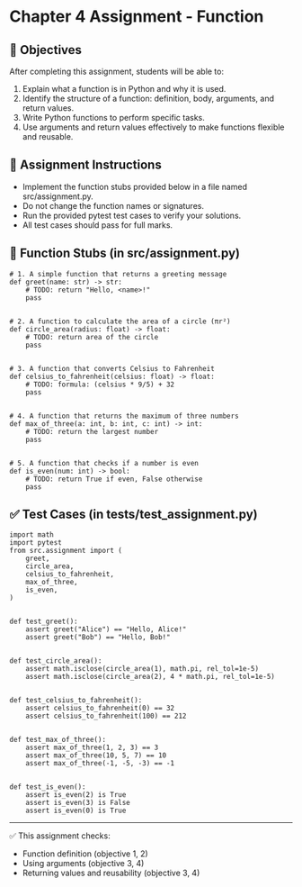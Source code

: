 # Chapter 4 Assignment - Function

## 🎯 Objectives

After completing this assignment, students will be able to:

1. Explain what a function is in Python and why it is used.
2. Identify the structure of a function: definition, body, arguments, and return values.
3. Write Python functions to perform specific tasks.
4. Use arguments and return values effectively to make functions flexible and reusable.

## 📌 Assignment Instructions

- Implement the function stubs provided below in a file named src/assignment.py.
- Do not change the function names or signatures.
- Run the provided pytest test cases to verify your solutions.
- All test cases should pass for full marks.

## 🧩 Function Stubs (in src/assignment.py)

```
# 1. A simple function that returns a greeting message
def greet(name: str) -> str:
    # TODO: return "Hello, <name>!"
    pass


# 2. A function to calculate the area of a circle (πr²)
def circle_area(radius: float) -> float:
    # TODO: return area of the circle
    pass


# 3. A function that converts Celsius to Fahrenheit
def celsius_to_fahrenheit(celsius: float) -> float:
    # TODO: formula: (celsius * 9/5) + 32
    pass


# 4. A function that returns the maximum of three numbers
def max_of_three(a: int, b: int, c: int) -> int:
    # TODO: return the largest number
    pass


# 5. A function that checks if a number is even
def is_even(num: int) -> bool:
    # TODO: return True if even, False otherwise
    pass
```

## ✅ Test Cases (in tests/test_assignment.py)

```
import math
import pytest
from src.assignment import (
    greet,
    circle_area,
    celsius_to_fahrenheit,
    max_of_three,
    is_even,
)


def test_greet():
    assert greet("Alice") == "Hello, Alice!"
    assert greet("Bob") == "Hello, Bob!"


def test_circle_area():
    assert math.isclose(circle_area(1), math.pi, rel_tol=1e-5)
    assert math.isclose(circle_area(2), 4 * math.pi, rel_tol=1e-5)


def test_celsius_to_fahrenheit():
    assert celsius_to_fahrenheit(0) == 32
    assert celsius_to_fahrenheit(100) == 212


def test_max_of_three():
    assert max_of_three(1, 2, 3) == 3
    assert max_of_three(10, 5, 7) == 10
    assert max_of_three(-1, -5, -3) == -1


def test_is_even():
    assert is_even(2) is True
    assert is_even(3) is False
    assert is_even(0) is True
```

---
✅ This assignment checks:

- Function definition (objective 1, 2)
- Using arguments (objective 3, 4)
- Returning values and reusability (objective 3, 4)